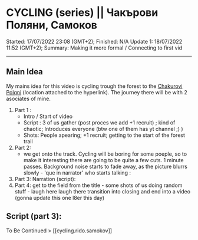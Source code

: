 # CYCLING (series) || Чакърови Поляни, Самоков
Started: 17/07/2022  23:08 (GMT+2); Finished: N/A
Update 1: 18/07/2022 11:52 (GMT+2); Summary: Making it more formal / Connecting to first vid

---
## Main Idea
 My mains idea for this video is cycling trough the forest to the [Chakurovi Polqni](https://www.google.com/maps/place/%D0%A7%D0%B0%D0%BA%D1%8A%D1%80%D0%BE%D0%B2%D0%B8+%D0%BF%D0%BE%D0%BB%D1%8F%D0%BD%D0%B8/@42.2874104,23.5352466,17z/data=!3m1!4b1!4m5!3m4!1s0x14ab23631053934b:0x5d17c6b1e5540fde!8m2!3d42.2869613!4d23.5378808) (location attached to the hyperlink). The journey there will be with 2 asociates of mine.
1. Part 1 :
	- Intro / Start of video
	- Script : 3 of us gather (post proces we add +1 recruit) ;  kind of chaotic; Introduces everyone (btw one of them has yt channel ;) )
	- Shots: People apearing; +1 recruit; getting to the start of the forest trail
2. Part 2:
	- we get onto the track. Cycling will be boring for some poeple, so to make it interesting there are going to be quite a few cuts. 1 minute passes. Background noise starts to fade away, as the picture blurrs slowly - 'que in narrator' who starts talking :
3. Part 3: Narration (script):
4. Part 4: get to the field from the title - some shots of us doing random stuff - laugh here laugh there transition into closing and end into a video (gonna update this one l8er this day)

## Script (part 3):
To Be Continued > [[cycling.rido.samokov]]


 


